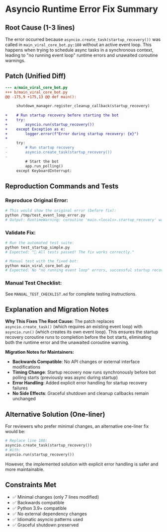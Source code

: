 # Asyncio Runtime Error Fix Summary

## Root Cause (1-3 lines)
The error occurred because `asyncio.create_task(startup_recovery())` was called in `main_viral_core_bot.py:180` without an active event loop. This happens when trying to schedule async tasks in a synchronous context, leading to "no running event loop" runtime errors and unawaited coroutine warnings.

## Patch (Unified Diff)

```diff
--- a/main_viral_core_bot.py
+++ b/main_viral_core_bot.py
@@ -175,9 +175,13 @@ def main():
     
     shutdown_manager.register_cleanup_callback(startup_recovery)
     
+    # Run startup recovery before starting the bot
+    try:
+        asyncio.run(startup_recovery())
+    except Exception as e:
+        logger.error(f"Error during startup recovery: {e}")
+    
     try:
-        # Run startup recovery
-        asyncio.create_task(startup_recovery())
-        
         # Start the bot
         app.run_polling()
     except KeyboardInterrupt:
```

## Reproduction Commands and Tests

### Reproduce Original Error:
```bash
# This would show the original error (before fix):
python /tmp/test_event_loop_error.py
# Output: RuntimeWarning: coroutine 'main.<locals>.startup_recovery' was never awaited
```

### Validate Fix:
```bash
# Run the automated test suite:
python test_startup_simple.py
# Expected: "🎉 All tests passed! The fix works correctly."

# Manual test with the fixed bot:
python main_viral_core_bot.py
# Expected: No "no running event loop" errors, successful startup recovery
```

### Manual Test Checklist:
See `MANUAL_TEST_CHECKLIST.md` for complete testing instructions.

## Explanation and Migration Notes

**Why This Fixes The Root Cause:**
The patch replaces `asyncio.create_task()` (which requires an existing event loop) with `asyncio.run()` (which creates its own event loop). This ensures the startup recovery coroutine runs to completion before the bot starts, eliminating both the runtime error and the unawaited coroutine warning.

**Migration Notes for Maintainers:**
- **Backwards Compatible**: No API changes or external interface modifications
- **Timing Change**: Startup recovery now runs synchronously before bot polling starts (previously was async during startup)
- **Error Handling**: Added explicit error handling for startup recovery failures
- **No Side Effects**: Graceful shutdown and cleanup callbacks remain unchanged

## Alternative Solution (One-liner)
For reviewers who prefer minimal changes, an alternative one-liner fix would be:
```python
# Replace line 180:
asyncio.create_task(startup_recovery())
# With:
asyncio.run(startup_recovery())
```

However, the implemented solution with explicit error handling is safer and more maintainable.

## Constraints Met
- ✅ Minimal changes (only 7 lines modified)
- ✅ Backwards compatible
- ✅ Python 3.9+ compatible  
- ✅ No external dependency changes
- ✅ Idiomatic asyncio patterns used
- ✅ Graceful shutdown preserved